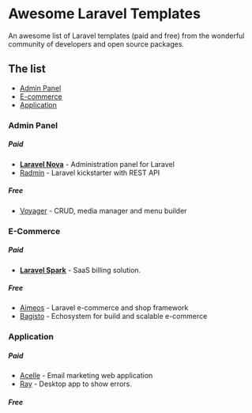 # Awesome Laravel Templates
An awesome list of Laravel templates (paid and free) from the wonderful community of developers and open source packages.


## The list

- [Admin Panel](#admin-panel)
- [E-commerce](#e-commerce)
- [Application](#application)

### Admin Panel

##### Paid
- **[Laravel Nova](https://nova.laravel.com/)** - Administration panel for Laravel
- [Radmin](http://radmin.vongima.com/login) - Laravel kickstarter with REST API 

##### Free
- [Voyager](https://voyager.devdojo.com/) - CRUD, media manager and menu builder

### E-Commerce

##### Paid
- **[Laravel Spark](https://spark.laravel.com/)** - SaaS billing solution.

##### Free
- [Aimeos](https://aimeos.org/laravel-ecommerce-package) - Laravel e-commerce and shop framework
- [Bagisto](https://bagisto.com/) - Echosystem for build and scalable e-commerce


### Application
##### Paid
- [Acelle](https://acellemail.com/) - Email marketing web application
- [Ray](https://myray.app/) - Desktop app to show errors.

##### Free
